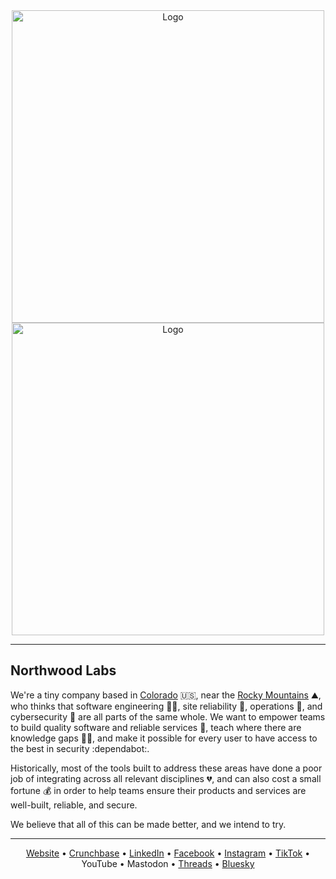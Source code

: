 <div align="center"><img src="https://github.com/northwood-labs/.github/raw/main/profile/logo-lightmode.png#gh-light-mode-only" alt="Logo" width="500"><img src="https://github.com/northwood-labs/.github/raw/main/profile/logo-darkmode.png#gh-dark-mode-only" alt="Logo" width="500"><br></div>

---

## Northwood Labs

We're a tiny company based in [Colorado] :us:, near the [Rocky Mountains] :mountain:, who thinks that software engineering :woman_technologist:, site reliability :mechanical_arm:, operations :whale:, and cybersecurity :ninja: are all parts of the same whole. We want to empower teams to build quality software and reliable services :1st_place_medal:, teach where there are knowledge gaps :man_teacher:, and make it possible for every user to have access to the best in security :dependabot:.

Historically, most of the tools built to address these areas have done a poor job of integrating across all relevant disciplines :broken_heart:, and can also cost a small fortune :moneybag: in order to help teams ensure their products and services are well-built, reliable, and secure.

We believe that all of this can be made better, and we intend to try.

[Colorado]: https://en.wikipedia.org/wiki/Colorado
[Rocky Mountains]: https://en.wikipedia.org/wiki/Rocky_Mountains

---

<div align="center">
  
[Website] • [Crunchbase] • [LinkedIn] • [Facebook] • [Instagram] • [TikTok] • YouTube • Mastodon • [Threads] • [Bluesky]

</div>

[Bluesky]: https://bsky.app/profile/northwood-labs.bsky.social
[Crunchbase]: https://www.crunchbase.com/organization/northwood-labs
[Facebook]: https://www.facebook.com/profile.php?id=61558955227346
[Instagram]: https://www.instagram.com/northwood.labs/
[LinkedIn]: https://www.linkedin.com/company/northwood-labs/
[Threads]: https://www.threads.net/@northwood.labs
[TikTok]: https://www.tiktok.com/@northwood.labs
[Website]: https://northwood-labs.com
